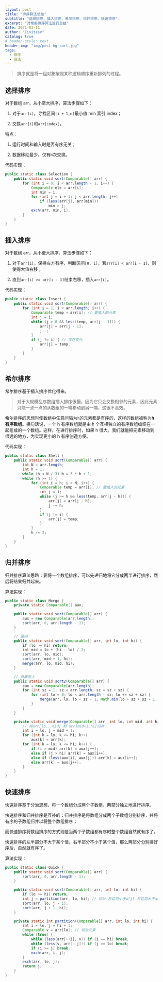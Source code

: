 ```yaml
---
layout: post
title: "排序算法总结"
subtitle: "选择排序、插入排序、希尔排序、归并排序、快速排序"
excerpt: "对常用排序算法进行总结"
date: 2021-03-11
author: "Civitasv"
catalog: true
# header-style: text
header-img: "img/post-bg-sort.jpg"
tags:
  - 排序
  - 算法
---
```


> 排序就是将一组对象按照某种逻辑顺序重新排列的过程。

## 选择排序

对于数组 arr，从小至大排序，算法步骤如下：

1. 对于`arr[i]`，寻找区间`[i + 1,n]`最小值 min 索引 index；

2. 交换`arr[i]`和`arr[index]`。

特点：

1. 运行时间和输入时是否有序无关；

2. 数据移动最少，仅有`N`次交换。

代码实现：

```java
public static class Selection {
    public static void sort(Comparable[] arr) {
        for (int i = 0; i < arr.length - 1; i++) {
            Comparable ele = arr[i];
            int min = i;
            for (int j = i + 1; j < arr.length; j++)
                if (less(arr[j], arr[min]))
                    min = j;
            exch(arr, min, i);
        }
    }
}
```

## 插入排序

对于数组 arr，从小至大排序，算法步骤如下：

1. 对于`arr[i]`，保持左方有序，判断区间`[0, i]`，若`arr[i] < arr[i - 1]`，则使得大值右移；

2. 直到`arr[i] >= arr[i - 1]`结束右移，插入`arr[i]`。

代码实现：

```java
public static class Insert {
    public static void sort(Comparable[] arr) {
        for (int i = 1; i < arr.length; i++) {
            Comparable temp = arr[i]; // 要插入的元素
            int j = i;
            while (j > 0 && less(temp, arr[j - 1])) {
                arr[j] = arr[j - 1];
                j--;
            }
            if (j != i) { // 存在变化
                arr[j] = temp;
            }
        }
    }
}
```

## 希尔排序

希尔排序基于插入排序优化得来。

> 对于大规模乱序数组插入排序很慢，因为它只会交换相邻的元素，因此元素只能一点一点的从数组的一端移动到另一端，这很不高效。

希尔排序的思想时使数组中任意间隔为`h`的元素都是有序的，这样的数组被称为**h 有序数组**。换句话说，一个 h 有序数组就是由 h 个互相独立的有序数组编织在一起组成的一个数组。这样，在进行排序时，如果 h 很大，我们就能把元素移动到很远的地方，为实现更小的 h 有序创造方便。

代码实现：

```java
public static class Shell {
    public static void sort(Comparable[] arr) {
        int N = arr.length;
        int h = 1;
        while (h < N / 3) h = 3 * h + 1;
        while (h >= 1) {
            for (int i = h; i < N; i++) {
                Comparable temp = arr[i]; // 要插入的元素
                int j = i;
                while (j >= h && less(temp, arr[j - h])) {
                    arr[j] = arr[j - h];
                    j -= h;
                }
                if (j != i) {
                    arr[j] = temp;
                }
            }
            h /= 3;
        }
    }
}
```

## 归并排序

归并排序算法思路：要将一个数组排序，可以先递归地将它分成两半进行排序，然后将结果归并起来。

算法实现：

```java
public static class Merge {
    private static Comparable[] aux;

    public static void sort(Comparable[] arr) {
        aux = new Comparable[arr.length];
        sort(arr, 0, arr.length - 1);
    }

    // 递归
    public static void sort(Comparable[] arr, int lo, int hi) {
        if (lo >= hi) return;
        int mid = lo + (hi - lo) / 2;
        sort(arr, lo, mid);
        sort(arr, mid + 1, hi);
        merge(arr, lo, mid, hi);
    }

    // 自底向上
    public static void sort2(Comparable[] arr) {
        aux = new Comparable[arr.length];
        for (int sz = 1; sz < arr.length; sz = sz + sz) {
            for (int lo = 0; lo < arr.length - sz; lo += sz + sz) {
                merge(arr, lo, lo + sz - 1, Math.min(lo + sz + sz - 1, arr.length - 1));
            }
        }
    }

    private static void merge(Comparable[] arr, int lo, int mid, int hi) {
        // 将arr[lo...mid] 和 arr[mid+1,hi]归并
        int i = lo, j = mid + 1;
        for (int k = lo; k <= hi; k++)
            aux[k] = arr[k];
        for (int k = lo; k <= hi; k++) {
            if (i > mid) arr[k] = aux[j++];
            else if (j > hi) arr[k] = aux[i++];
            else if (less(aux[i], aux[j])) arr[k] = aux[i++];
            else arr[k] = aux[j++];
        }
    }
}
```

## 快速排序

快速排序基于分治思想，将一个数组分成两个子数组，两部分独立地进行排序。

快速排序和归并排序是互补的：归并排序是将数组分成两个子数组分别排序，并将有序的子数组归并以将整个数组排序；

而快速排序将数组排序的方式则是当两个子数组都有序时整个数组自然就有序了。

快速排序的左半部分不大于某个值，右半部分不小于某个值，那么两部分分别排好序后，自然就有序了。

算法实现：

```java
public static class Quick {
    public static void sort(Comparable[] arr) {
        sort(arr, 0, arr.length - 1);
    }

    public static void sort(Comparable[] arr, int lo, int hi) {
        if (lo >= hi) return;
        int j = partition(arr, lo, hi); // 切分 左边均小于a[j] 右边均大于a[j]
        sort(arr, lo, j - 1);
        sort(arr, j + 1, hi);
    }

    private static int partition(Comparable[] arr, int lo, int hi) {
        int i = lo, j = hi + 1;
        Comparable v = arr[lo]; // 切分元素
        while (true) {
            while (less(arr[++i], v)) if (i == hi) break;
            while (less(v, arr[--j])) if (j == lo) break;
            if (i >= j) break;
            exch(arr, i, j);
        }
        exch(arr, lo, j);
        return j;
    }
}
```
